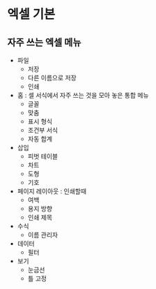 # 엑셀 기본

## 자주 쓰는 엑셀 메뉴
- 파일
    - 저장
    - 다른 이름으로 저장
    - 인쇄
- 홈 : 셀 서식에서 자주 쓰는 것을 모아 놓은 통합 메뉴
    - 글꼴
    - 맞춤
    - 표시 형식
    - 조건부 서식
    - 자동 합계
- 삽입
    - 피벗 테이블
    - 차트
    - 도형
    - 기호
- 페이지 레이아웃 : 인쇄할때
    - 여백
    - 용지 방향
    - 인쇄 제목
- 수식
    - 이름 관리자
- 데이터
    - 필터
- 보기
    - 눈금선
    - 틀 고정